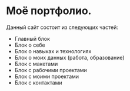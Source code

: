 # Моё портфолио. 

Данный сайт состоит из следующих частей:
+ Главный блок
+ Блок о себе
+ Блок о навыках и технологиях 
+ Блок о моих данных (работа, образование)
+ Блок с макетами
+ Блок с рабочими проектами
+ Блок с моими проектами
+ Блок с контактами

